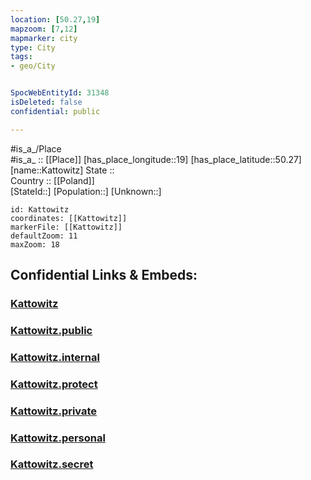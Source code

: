 ```yaml
---
location: [50.27,19] 
mapzoom: [7,12] 
mapmarker: city 
type: City
tags:
- geo/City


SpocWebEntityId: 31348
isDeleted: false
confidential: public

---
```

#is_a_/Place  
#is_a_ :: [[Place]] 
[has_place_longitude::19] 
[has_place_latitude::50.27] 
[name::Kattowitz] 
State ::  
Country :: [[Poland]]  
[StateId::] 
[Population::] 
[Unknown::] 


```leaflet
id: Kattowitz
coordinates: [[Kattowitz]] 
markerFile: [[Kattowitz]] 
defaultZoom: 11 
maxZoom: 18
```


## Confidential Links & Embeds: 

### [Kattowitz](/_Standards/Earth/Continent/Europe/Europe~East/Poland/Provinces~Poland/Silesian/City/Kattowitz.md) 

### [Kattowitz.public](/_public/Earth/Continent/Europe/Europe~East/Poland/Provinces~Poland/Silesian/City/Kattowitz.public.md) 

### [Kattowitz.internal](/_internal/Earth/Continent/Europe/Europe~East/Poland/Provinces~Poland/Silesian/City/Kattowitz.internal.md) 

### [Kattowitz.protect](/_protect/Earth/Continent/Europe/Europe~East/Poland/Provinces~Poland/Silesian/City/Kattowitz.protect.md) 

### [Kattowitz.private](/_private/Earth/Continent/Europe/Europe~East/Poland/Provinces~Poland/Silesian/City/Kattowitz.private.md) 

### [Kattowitz.personal](/_personal/Earth/Continent/Europe/Europe~East/Poland/Provinces~Poland/Silesian/City/Kattowitz.personal.md) 

### [Kattowitz.secret](/_secret/Earth/Continent/Europe/Europe~East/Poland/Provinces~Poland/Silesian/City/Kattowitz.secret.md)

